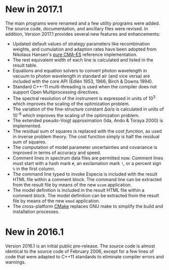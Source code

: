 # New in 2017.1

The main programs were renamed and a few utility programs were added.
The source code, documentation, and ancillary files were revised.
In addition, Version 2017.1 provides several new features and enhancements:

* Updated default values of strategy parameters like recombination
weights, and cumulation and adaption rates have been adopted from Nikolaus
Hansen's [pure CMA-ES](http://www.lri.fr/~hansen/purecmaes.m) reference
implementation.
* The rest equivalent width of each line is calculated and listed in the
result table.
* Equations and equation solvers to convert photon wavelength in vacuum
to photon wavelength in standard air (and vice versa) are included with
the core API (Edlén 1953, 1966; Birch & Downs 1994).
* Standard C++-11 multi-threading is used when the compiler does
not support Open Multiprocessing directives.
* The spectral resolution of the instrument is expressed in units of
10<sup>3</sup> which improves the scaling of the optimization problem.
* The variation of the fine-structure constant Δα/α is calculated in
units of 10<sup>-6</sup> which improves the scaling of the optimization
problem.
* The extended pseudo-Voigt approximation (Ida, Ando & Toraya 2000) is 
implemented.
* The residual sum of squares is replaced with the *cost function*,
as used in inverse problem theory. The cost function simply is half the
residual sum of squares.
* The computation of model parameter uncertainties and covariance is
improved in terms of accuracy and speed.
* Comment lines in spectrum data files are permitted now. Comment lines
must start with a hash mark `#`, an exclamation mark `!`, or a percent
sign `%` in the first column.
* The command line typed to invoke Especia is included with the result HTML
file within a comment block. The command line can be extracted from the
result file by means of the new `ecom` application.
* The model definition is included in the result HTML file within a comment
block. The model definition can be extracted from the result file by means
of the new `emod` application.
* The cross-platform [CMake](https://cmake.org) replaces GNU make to simplify
the build and installation processes.

# New in 2016.1

Version 2016.1 is an initial public pre-release. The source code is almost
identical to the source code of February 2006, except for a few lines of code
that were adapted to C++11 standards to eliminate compiler errors and warnings.
